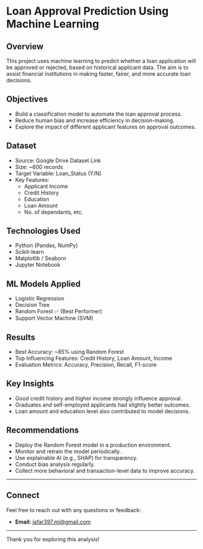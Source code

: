 # Loan Approval Prediction Using Machine Learning

## Overview

This project uses machine learning to predict whether a loan application will be approved or rejected, based on historical applicant data. The aim is to assist financial institutions in making faster, fairer, and more accurate loan decisions.

## Objectives

- Build a classification model to automate the loan approval process.
- Reduce human bias and increase efficiency in decision-making.
- Explore the impact of different applicant features on approval outcomes.

## Dataset

- Source: Google Drive Dataset Link
- Size: ~600 records
- Target Variable: Loan_Status (Y/N)
- Key Features:
  - Applicant Income
  - Credit History
  - Education
  - Loan Amount
  - No. of dependants, etc.

## Technologies Used

- Python (Pandas, NumPy)
- Scikit-learn
- Matplotlib / Seaborn
- Jupyter Notebook

## ML Models Applied

- Logistic Regression
- Decision Tree
- Random Forest ✅ (Best Performer)
- Support Vector Machine (SVM)

## Results

- Best Accuracy: ~85% using Random Forest
- Top Influencing Features: Credit History, Loan Amount, Income
- Evaluation Metrics: Accuracy, Precision, Recall, F1-score

## Key Insights

- Good credit history and higher income strongly influence approval.
- Graduates and self-employed applicants had slightly better outcomes.
- Loan amount and education level also contributed to model decisions.

## Recommendations

- Deploy the Random Forest model in a production environment.
- Monitor and retrain the model periodically.
- Use explainable AI (e.g., SHAP) for transparency.
- Conduct bias analysis regularly.
- Collect more behavioral and transaction-level data to improve accuracy.

---

## **Connect**
Feel free to reach out with any questions or feedback:
- **Email:** jafar397.mj@gmail.com
---

Thank you for exploring this analysis!
